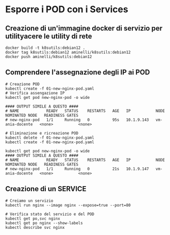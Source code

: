 # Esporre i POD con i Services

## Creazione di un'immagine docker di servizio per utilityacere le utility di rete

```shell
docker build -t k8sutils:debian12 .
docker tag k8sutils:debian12 aminelli/k8sutils:debian12
docker push aminelli/k8sutils:debian12
```


## Comprendere l'assegnazione degli IP ai POD


```shell
# Creazione POD
kubectl create -f 01-new-nginx-pod.yaml
# Verifica assengazione IP
kubectl get pod new-nginx-pod -o wide

#### OUTPUT SIMILE A QUESTO ####
# NAME            READY   STATUS    RESTARTS   AGE   IP           NODE              NOMINATED NODE   READINESS GATES
# new-nginx-pod   1/1     Running   0          95s   10.1.9.143   vm-ania-docente   <none>           <none>

# Eliminazione e ricreazione POD
kubectl delete -f 01-new-nginx-pod.yaml
kubectl create -f 01-new-nginx-pod.yaml

kubectl get pod new-nginx-pod -o wide
#### OUTPUT SIMILE A QUESTO ####
# NAME            READY   STATUS    RESTARTS   AGE   IP           NODE              NOMINATED NODE   READINESS GATES
# new-nginx-pod   1/1     Running   0          21s   10.1.9.147   vm-ania-docente   <none>           <none>
```

## Creazione di un SERVICE

```shell
# Creiamo un servizio
kubectl run nginx --image nginx --expose=true --port=80

# Verifica stato del servizio e del POD
kubectl get po,svc nginx
kubectl get po nginx --show-labels
kubectl describe svc nginx

```
